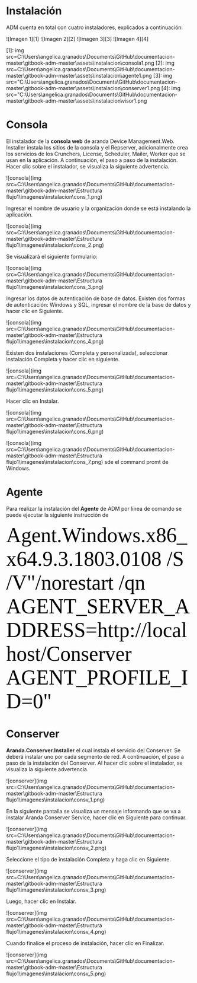 # Instalación

ADM cuenta en total con cuatro instaladores, explicados a continuación:  
                                  
![Imagen 1][1]  ![Imagen 2][2] ![Imagen 3][3]  ![Imagen 4][4]

 [1]: img src=C:\Users\angelica.granados\Documents\GitHub\documentacion-master\gitbook-adm-master\assets\instalacion\consola1.png
 [2]: img src=C:\Users\angelica.granados\Documents\GitHub\documentacion-master\gitbook-adm-master\assets\instalacion\agente1.png 
 [3]: img src="C:\Users\angelica.granados\Documents\GitHub\documentacion-master\gitbook-adm-master\assets\instalacion\conserver1.png
 [4]: img src="C:\Users\angelica.granados\Documents\GitHub\documentacion-master\gitbook-adm-master\assets\instalacion\visor1.png


# Consola

El instalador de la **consola web** de aranda Device Management.Web. Installer instala los sitios de la consola y el Repserver, adicionalmente crea los servicios de los Crunchers, License, Scheduler, Mailer, Worker que se usan en la aplicación. A continuación, el paso a paso de la instalación. Hacer clic sobre el instalador, se visualiza la siguiente advertencia.

![consola](img src=C:\Users\angelica.granados\Documents\GitHub\documentacion-master\gitbook-adm-master\Estructura flujo1\imagenes\instalacion\cons_1.png)

Ingresar el nombre de usuario y la organización donde se está instalando la aplicación.

![consola](img src=C:\Users\angelica.granados\Documents\GitHub\documentacion-master\gitbook-adm-master\Estructura flujo1\imagenes\instalacion\cons_2.png)


Se visualizará el siguiente formulario:

![consola](img src=C:\Users\angelica.granados\Documents\GitHub\documentacion-master\gitbook-adm-master\Estructura flujo1\imagenes\instalacion\cons_3.png)


Ingresar los datos de autenticación de base de datos. Existen dos formas de autenticación: Windows y SQL, ingresar el nombre de la base de datos y hacer clic en Siguiente.

![consola](img src=C:\Users\angelica.granados\Documents\GitHub\documentacion-master\gitbook-adm-master\Estructura flujo1\imagenes\instalacion\cons_4.png)

Existen dos instalaciones (Completa y personalizada), seleccionar instalación Completa y hacer clic en siguiente.

![consola](img src=C:\Users\angelica.granados\Documents\GitHub\documentacion-master\gitbook-adm-master\Estructura flujo1\imagenes\instalacion\cons_5.png)


Hacer clic en Instalar.

![consola](img src=C:\Users\angelica.granados\Documents\GitHub\documentacion-master\gitbook-adm-master\Estructura flujo1\imagenes\instalacion\cons_6.png)
<br>

![consola](img src=C:\Users\angelica.granados\Documents\GitHub\documentacion-master\gitbook-adm-master\Estructura flujo1\imagenes\instalacion\cons_7.png)
sde el command promt de Windows.

# Agente

Para realizar la instalación del **Agente** de ADM por línea de comando se puede ejecutar la siguiente instrucción de



<span style="color:#000; font-family: 'courrier'; font-size: 4em;">Agent.Windows.x86_x64.9.3.1803.0108 /S /V"/norestart /qn AGENT_SERVER_ADDRESS=http://localhost/Conserver AGENT_PROFILE_ID=0"</span>

# Conserver

**Aranda.Conserver.Installer** el cual instala el servicio del Conserver. Se deberá instalar uno por cada segmento de red. A continuación, el paso a paso de la instalación del Conserver. Al hacer clic sobre el instalador, se visualiza la siguiente advertencia.

![conserver](img src=C:\Users\angelica.granados\Documents\GitHub\documentacion-master\gitbook-adm-master\Estructura flujo1\imagenes\instalacion\consv_1.png)

En la siguiente pantalla se visualiza un mensaje informando que se va a instalar Aranda Conserver Service, hacer clic en Siguiente para continuar.

![conserver](img src=C:\Users\angelica.granados\Documents\GitHub\documentacion-master\gitbook-adm-master\Estructura flujo1\imagenes\instalacion\consv_2.png)


Seleccione el tipo de instalación Completa y haga clic en Siguiente.

![conserver](img src=C:\Users\angelica.granados\Documents\GitHub\documentacion-master\gitbook-adm-master\Estructura flujo1\imagenes\instalacion\consv_3.png)

Luego, hacer clic en Instalar.

![conserver](img src=C:\Users\angelica.granados\Documents\GitHub\documentacion-master\gitbook-adm-master\Estructura flujo1\imagenes\instalacion\consv_4.png)

Cuando finalice el proceso de instalación, hacer clic en Finalizar.

![conserver](img src=C:\Users\angelica.granados\Documents\GitHub\documentacion-master\gitbook-adm-master\Estructura flujo1\imagenes\instalacion\consv_5.png)
